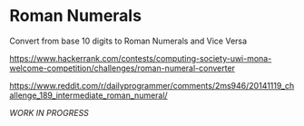 # Roman Numerals

Convert from base 10 digits to Roman Numerals and Vice Versa

https://www.hackerrank.com/contests/computing-society-uwi-mona-welcome-competition/challenges/roman-numeral-converter

https://www.reddit.com/r/dailyprogrammer/comments/2ms946/20141119_challenge_189_intermediate_roman_numeral/

*WORK IN PROGRESS*
